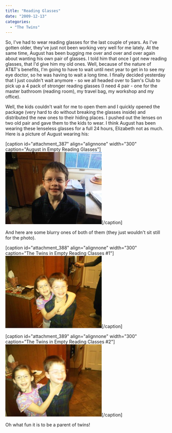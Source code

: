 ```yaml
---
title: "Reading Glasses"
date: "2009-12-13"
categories: 
  - "The Twins"
---
```


So, I've had to wear reading glasses for the last couple of years. As I've gotten older, they've just not been working very well for me lately. At the same time, August has been bugging me over and over and over again about wanting his own pair of glasses. I told him that once I got new reading glasses, that I'd give him my old ones. Well, because of the nature of AT&T's benefits, I'm going to have to wait until next year to get in to see my eye doctor, so he was having to wait a long time. I finally decided yesterday that I just couldn't wait anymore - so we all headed over to Sam's Club to pick up a 4 pack of stronger reading glasses (I need 4 pair - one for the master bathroom (reading room), my travel bag, my workshop and my office).

Well, the kids couldn't wait for me to open them and I quickly opened the package (very hard to do without breaking the glasses inside) and distributed the new ones to their hiding places. I pushed out the lenses on two old pair and gave them to the kids to wear. I think August has been wearing these lenseless glasses for a full 24 hours, Elizabeth not as much. Here is a picture of August wearing his:

\[caption id="attachment\_387" align="alignnone" width="300" caption="August in Empty Reading Glasses"\]![August in Empty Reading Glasses](images/IMG00003-20091213-0821-300x225.jpg "August in Empty Reading Glasses")\[/caption\]

And here are some blurry ones of both of them (they just wouldn't sit still for the photo).

\[caption id="attachment\_388" align="alignnone" width="300" caption="The Twins in Empty Reading Classes #1"\]![The Twins in Empty Reading Classes #1](images/IMG00005-20091213-0822-300x225.jpg "The Twins in Empty Reading Classes #1")\[/caption\]

\[caption id="attachment\_389" align="alignnone" width="300" caption="The Twins in Empty Reading Classes #2"\]![The Twins in Empty Reading Classes #2](images/IMG00004-20091213-0822-300x225.jpg "The Twins in Empty Reading Classes #2")\[/caption\]

Oh what fun it is to be a parent of twins!
